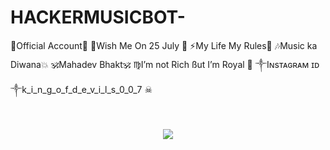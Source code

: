 # HACKERMUSICBOT-
👑Official Account🖤 💟Wish Me On 25 July 🎂 ⚡My Life My Rules💪 🎶Music ka Diwana💥 🕉️Mahadev Bhakt🕉️ ♍I’m not Rich ßut I’m Royal 👑 ༒︎Iɴsᴛᴀɢʀᴀᴍ ɪᴅ ༒︎k_i_n_g_o_f_d_e_v_i_l_s_0_0_7 ☠︎︎

<h1 align="center"><img src="./extras/original.gif" /></h1>
